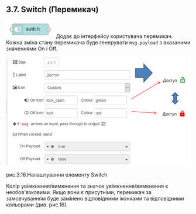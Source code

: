 ## 3.7. Switch (Перемикач)

![img](media/switch.png)Додає до інтерфейсу користувача перемикач. Кожна зміна стану перемикача буде генерувати `msg.payload` з вказаними значеннями On і Off.

![img](media/3_16.png)

рис.3.16.Налаштування елементу Switch

Колір увімкнення/вимкнення та значок увімкнення/вимкнення є необов'язковими. Якщо вони є присутніми, перемикач за замовчуванням буде замінено відповідними іконками та відповідними кольорами (див. рис.16).